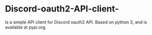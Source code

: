 # Discord-oauth2-API-client-
Is a simple API client for Discord oauth2 API. Based on python 3, and is available at pypi.org.
